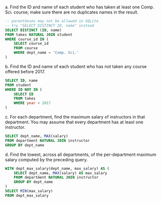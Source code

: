 a. Find the ID and name of each student who has taken at least one Comp. Sci. course; make sure there are no duplicates names in the result.
```SQL
-- parentheses may not be allowed in SQLite
-- try "SELECT DISTINCT ID, name" instead
SELECT DISTINCT (ID, name) 
FROM takes NATURAL JOIN student
WHERE course_id IN (
    SELECT course_id
    FROM course
    WHERE dept_name = 'Comp. Sci.'
)
```
b. Find the ID and name of each student who has not taken any course offered before 2017.
```SQL
SELECT ID, name
FROM student
WHERE ID NOT IN (
    SELECT ID
    FROM takes
    WHERE year < 2017
)
```
c. For each department, find the maximum salary of instructors in that department. You may assume that every department has at least one instructor.
```SQL
SELECT dept_name, MAX(salary)
FROM department NATURAL JOIN instructor
GROUP BY dept_name
```
d. Find the lowest, across all departments, of the per-department maximum salary computed by the preceding query.
```SQL
WITH dept_max_salary(dept_name, max_salary) AS (
    SELECT dept_name, MAX(salary) AS max_salary
    FROM department NATURAL JOIN instructor
    GROUP BY dept_name
)
SELECT MIN(max_salary)
FROM dept_max_salary
```













